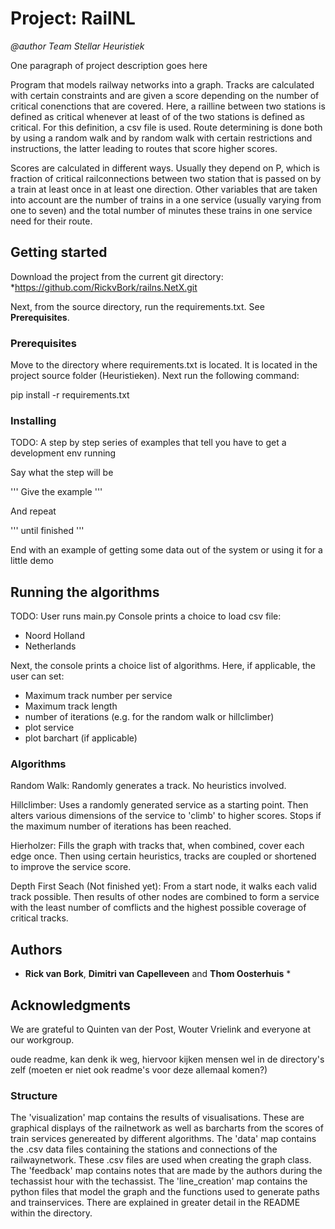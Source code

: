 # Project: RailNL
*@author Team Stellar Heuristiek*

One paragraph of project description goes here

  Program that models railway networks into a graph. Tracks are calculated with certain constraints and are given a score depending on the number of critical conenctions that are covered. Here, a railline between two stations is defined as critical whenever at least of of the two stations is defined as critical. For this definition, a csv file is used. 
Route determining is done both by using a random walk and by random walk with certain restrictions and instructions, the latter leading to routes that score higher scores.

  Scores are calculated in different ways. Usually they depend on P, which is fraction of critical railconnections between two station that is passed on by a train at least once in at least one direction. Other variables that are taken into account are the number of trains in a one service (usually varying from one to seven) and the total number of minutes these trains in one service need for their route.


## Getting started

Download the project from the current git directory:
*https://github.com/RickvBork/railns.NetX.git

Next, from the source directory, run the requirements.txt. See **Prerequisites**.

### Prerequisites

Move to the directory where requirements.txt is located. It is located in the project source folder (Heuristieken). Next run the following command:

pip install -r requirements.txt

### Installing

TODO: A step by step series of examples that tell you have to get a development env running

Say what the step will be

'''
Give the example
'''

And repeat

'''
until finished
'''

End with an example of getting some data out of the system or using it for a little demo

## Running the algorithms

TODO:
User runs main.py
Console prints a choice to load csv file:
* Noord Holland 
* Netherlands

Next, the console prints a choice list of algorithms. Here, if applicable, the user can set:
* Maximum track number per service
* Maximum track length 
* number of iterations (e.g. for the random walk or hillclimber)
* plot service
* plot barchart (if applicable)

### Algorithms

Random Walk:
Randomly generates a track. No heuristics involved.

Hillclimber:
Uses a randomly generated service as a starting point. Then alters various dimensions of the service to 'climb' to higher scores.
Stops if the maximum number of iterations has been reached.

Hierholzer:
Fills the graph with tracks that, when combined, cover each edge once. Then using certain heuristics, tracks are coupled or shortened to improve the service score.

Depth First Seach (Not finished yet):
From a start node, it walks each valid track possible. Then results of other nodes are combined to form a service with the least number of comflicts and the highest possible coverage of critical tracks.

## Authors

* **Rick van Bork**, **Dimitri van Capelleveen** and **Thom Oosterhuis** *

## Acknowledgments

We are grateful to Quinten van der Post, Wouter Vrielink and everyone at our workgroup.


oude readme, kan denk ik weg, hiervoor kijken mensen wel in de directory's zelf (moeten er niet ook readme's voor deze allemaal komen?)
### Structure ###
The 'visualization' map contains the results of visualisations. These are graphical displays of the railnetwork as well as barcharts from the scores of train services genereated by different algorithms.
The 'data' map contains the .csv data files containing the stations and connections of the railwaynetwork. These .csv files are used when creating the graph class.
The 'feedback' map contains notes that are made by the authors during the techassist hour with the techassist.
The 'line_creation' map contains the python files that model the graph and the functions used to generate paths and trainservices. There are explained in greater detail in the README within the directory.


